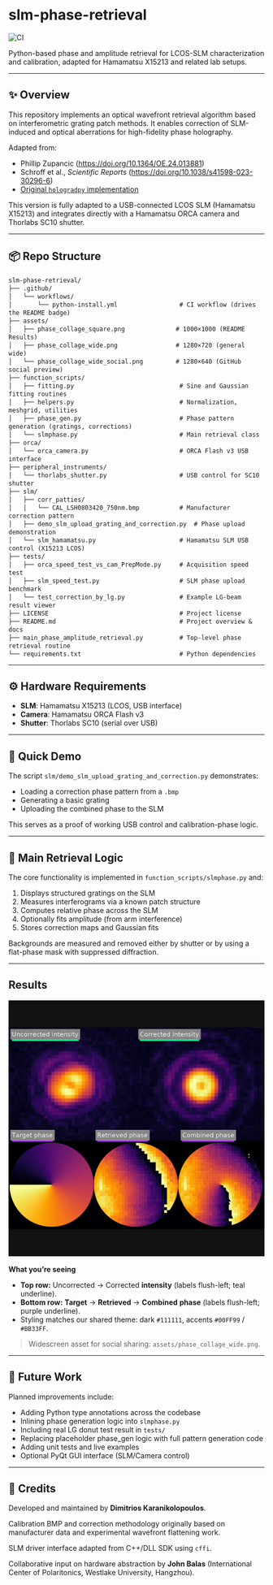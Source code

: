 # slm-phase-retrieval

![CI](https://github.com/dmtr-karan/slm-phase-retrieval/actions/workflows/python-install.yml/badge.svg)

Python-based phase and amplitude retrieval for LCOS-SLM characterization and calibration, adapted for Hamamatsu X15213 and related lab setups.

---

## ✨ Overview

This repository implements an optical wavefront retrieval algorithm based on interferometric grating patch methods. It enables correction of SLM-induced and optical aberrations for high-fidelity phase holography.

Adapted from:

- Phillip Zupancic (https://doi.org/10.1364/OE.24.013881)
- Schroff et al., *Scientific Reports* (https://doi.org/10.1038/s41598-023-30296-6)
- [Original `hologradpy` implementation](https://github.com/paul-schroff/hologradpy)

This version is fully adapted to a USB-connected LCOS SLM (Hamamatsu X15213) and integrates directly with a Hamamatsu ORCA camera and Thorlabs SC10 shutter.

---

## 📦 Repo Structure

```
slm-phase-retrieval/
├── .github/
│   └── workflows/
│       └── python-install.yml                 # CI workflow (drives the README badge)
├── assets/
│   ├── phase_collage_square.png              # 1000×1000 (README Results)
│   ├── phase_collage_wide.png                # 1280×720 (general wide)
│   └── phase_collage_wide_social.png         # 1280×640 (GitHub social preview)
├── function_scripts/
│   ├── fitting.py                             # Sine and Gaussian fitting routines
│   ├── helpers.py                             # Normalization, meshgrid, utilities
│   ├── phase_gen.py                           # Phase pattern generation (gratings, corrections)
│   └── slmphase.py                            # Main retrieval class
├── orca/
│   └── orca_camera.py                         # ORCA Flash v3 USB interface
├── peripheral_instruments/
│   └── thorlabs_shutter.py                    # USB control for SC10 shutter
├── slm/
│   ├── corr_patties/
│   │   └── CAL_LSH0803420_750nm.bmp           # Manufacturer correction pattern
│   ├── demo_slm_upload_grating_and_correction.py  # Phase upload demonstration
│   └── slm_hamamatsu.py                       # Hamamatsu SLM USB control (X15213 LCOS)
├── tests/
│   ├── orca_speed_test_vs_cam_PrepMode.py     # Acquisition speed test
│   ├── slm_speed_test.py                      # SLM phase upload benchmark
│   └── test_correction_by_lg.py               # Example LG-beam result viewer
├── LICENSE                                    # Project license
├── README.md                                  # Project overview & docs
├── main_phase_amplitude_retrieval.py          # Top-level phase retrieval routine
└── requirements.txt                           # Python dependencies
```


---

## ⚙️ Hardware Requirements

- **SLM**: Hamamatsu X15213 (LCOS, USB interface)
- **Camera**: Hamamatsu ORCA Flash v3
- **Shutter**: Thorlabs SC10 (serial over USB)

---

## 🚀 Quick Demo

The script `slm/demo_slm_upload_grating_and_correction.py` demonstrates:

- Loading a correction phase pattern from a `.bmp`
- Generating a basic grating
- Uploading the combined phase to the SLM

This serves as a proof of working USB control and calibration-phase logic.

---

## 📐 Main Retrieval Logic

The core functionality is implemented in `function_scripts/slmphase.py` and:

1. Displays structured gratings on the SLM
2. Measures interferograms via a known patch structure
3. Computes relative phase across the SLM
4. Optionally fits amplitude (from arm interference)
5. Stores correction maps and Gaussian fits

Backgrounds are measured and removed either by shutter or by using a flat-phase mask with suppressed diffraction.

---

## Results

<p align="center">
  <img src="assets/phase_collage_square.png"
       alt="SLM phase correction — top: uncorrected vs corrected intensity; bottom: target, retrieved, combined phase (LG₀¹)."
       width="720">
</p>

**What you’re seeing**

- **Top row:** Uncorrected → Corrected **intensity** (labels flush-left; teal underline).
- **Bottom row:** **Target** → **Retrieved** → **Combined** **phase** (labels flush-left; purple underline).
- Styling matches our shared theme: dark `#111111`, accents `#00FF99` / `#BB33FF`.

> Widescreen asset for social sharing: `assets/phase_collage_wide.png`.

---

## 🔭 Future Work

Planned improvements include:

- Adding Python type annotations across the codebase
- Inlining phase generation logic into `slmphase.py`
- Including real LG donut test result in `tests/`
- Replacing placeholder phase_gen logic with full pattern generation code
- Adding unit tests and live examples
- Optional PyQt GUI interface (SLM/Camera control)

---

## 👤 Credits

Developed and maintained by **Dimitrios Karanikolopoulos**.

Calibration BMP and correction methodology originally based on manufacturer data and experimental wavefront flattening work.

SLM driver interface adapted from C++/DLL SDK using `cffi`.

Collaborative input on hardware abstraction by **John Balas** (International Center of Polaritonics, Westlake University, Hangzhou).